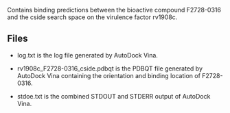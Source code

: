 Contains binding predictions between the bioactive compound F2728-0316 and the cside search space on the virulence factor rv1908c.

## Files

- log.txt is the log file generated by AutoDock Vina.

- rv1908c_F2728-0316_cside.pdbqt is the PDBQT file generated by AutoDock Vina containing the orientation and binding location of F2728-0316.

- stdoe.txt is the combined STDOUT and STDERR output of AutoDock Vina.

